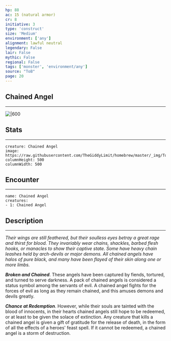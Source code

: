 ```yaml
---
hp: 88
ac: 15 (natural armor)
cr: 8
initiative: 3
type: 'construct'    
size: 'Medium'
environment: ['any']
alignment: lawful neutral
legendary: False
lair: False
mythic: False
regional: False
tags: ['monster', 'environment/any']
source: "ToB"
page: 20
---
```


## Chained Angel
---

![|600](https://raw.githubusercontent.com/TheGiddyLimit/homebrew/master/_img/ToB/Chained%20Angel.webp)

## Stats
---

```statblock
creature: Chained Angel
image: https://raw.githubusercontent.com/TheGiddyLimit/homebrew/master/_img/ToB/token/Chained%20Angel.png
columnHeight: 500
columnWidth: 500
```

## Encounter
---

```encounter-table
name: Chained Angel
creatures:
- 1: Chained Angel
```

## Description
---
_Their wings are still feathered, but their soulless eyes betray a great rage and thirst for blood. They invariably wear chains, shackles, barbed flesh hooks, or manacles to show their captive state. Some have heavy chain leashes held by arch-devils or major demons. All chained angels have halos of pure black, and many have been flayed of their skin along one or more limbs._

**_Broken and Chained_**. These angels have been captured by fiends, tortured, and turned to serve darkness. A pack of chained angels is considered a status symbol among the servants of evil. A chained angel fights for the forces of evil as long as they remain chained, and this amuses demons and devils greatly.

**_Chance at Redemption_**. However, while their souls are tainted with the blood of innocents, in their hearts chained angels still hope to be redeemed, or at least to be given the solace of extinction. Any creature that kills a chained angel is given a gift of gratitude for the release of death, in the form of all the effects of a heroes' feast spell. If it cannot be redeemed, a chained angel is a storm of destruction.






